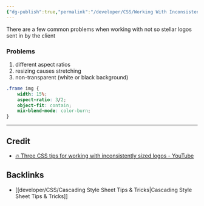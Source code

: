 ```yaml
---
{"dg-publish":true,"permalink":"/developer/CSS/Working With Inconsistent Logos/"}
---
```


There are a few common problems when working with not so stellar logos sent in by the client

### Problems
1. different aspect ratios
2. resizing causes stretching
3. non-transparent (white or black background)

```css
.frame img {
	width: 15%;
	aspect-ratio: 3/2;
	object-fit: contain;
	mix-blend-mode: color-burn;
}
```

---
## Credit
- [🔥 Three CSS tips for working with inconsistently sized logos - YouTube](https://www.youtube.com/shorts/Z6sNWaj_b8o)

## Backlinks
- [[developer/CSS/Cascading Style Sheet Tips & Tricks\|Cascading Style Sheet Tips & Tricks]]